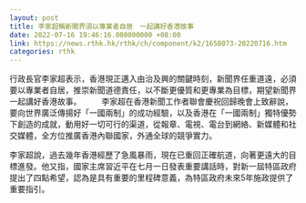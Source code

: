 ```yaml
---
layout: post
title: 李家超稱新聞界須以專業者自居　一起講好香港故事
date: 2022-07-16 19:46:16.000000000 +08:00
link: https://news.rthk.hk/rthk/ch/component/k2/1658073-20220716.htm
categories: rthk
---
```


行政長官李家超表示，香港現正邁入由治及興的關鍵時刻，新聞界任重道遠，必須要以專業者自居，推崇新聞道德責任，以不斷更優質和更專業為目標，期望新聞界一起講好香港故事。
　　 
李家超在香港新聞工作者聯會慶祝回歸晚會上致辭說，要向世界廣泛傳揚好「一國兩制」的成功經驗，以及香港在「一國兩制」獨特優勢下創造的成就，動用好一切可行的渠道，從報章、電視、電台到網絡、新媒體和社交媒體，全方位推廣香港內聯國家，外通全球的競爭實力。

李家超說，過去幾年香港經歷了急風暴雨，現在已重回正確航道，向著更遠大的目標進發。他又指，國家主席習近平在七月一日發表重要講話時，對新一屆特區政府提出了四點希望，認為是具有重要的里程碑意義，為特區政府未來5年施政提供了重要指引。
